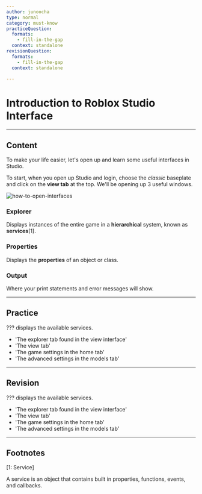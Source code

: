 ```yaml
---
author: junoocha
type: normal
category: must-know
practiceQuestion:
  formats:
    - fill-in-the-gap
  context: standalone
revisionQuestion:
  formats:
    - fill-in-the-gap
  context: standalone

---
```


# Introduction to Roblox Studio Interface

---

## Content
To make your life easier, let's open up and learn some useful interfaces in Studio.

To start, when you open up Studio and login, choose the *classic* baseplate and click on the **view tab** at the top. We'll be opening up 3 useful windows.

![how-to-open-interfaces](https://img.enkipro.com/16963aa3331f712371ecb174c33bd5da.png)

### Explorer

Displays instances of the entire game in a **hierarchical** system, known as **services**[1].

### Properties

Displays the **properties** of an object or class.

### Output

Where your print statements and error messages will show.

---

## Practice

??? displays the available services.

- 'The explorer tab found in the view interface'
- 'The view tab'
- 'The game settings in the home tab'
- 'The advanced settings in the models tab'

---
## Revision

??? displays the available services.

- 'The explorer tab found in the view interface'
- 'The view tab'
- 'The game settings in the home tab'
- 'The advanced settings in the models tab'

---

## Footnotes

[1: Service]

A service is an object that contains built in properties, functions, events, and callbacks.
